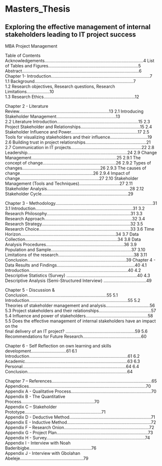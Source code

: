 # Masters_Thesis


## Exploring the effective management of internal stakeholders leading to IT project success 


MBA Project Management 


Table of Contents 
      Acknowledgements………………………………………………………………………4 
      List of Tables and Figures………………………………………………………………..5 
      Abstract…………………………………………………………………………………...6 
  Chapter 1- Introduction………………………………………………………………………7 
           1.1    Background………………………………………………………………………7  
           1.2    Research objectives, Research questions, Research Limitations……………….10  
           1.3    Research Ethics…………………………………………………………………12 
 
Chapter 2 - Literature Review………………………………………………………………..13 
    2.1   Introducing Stakeholder Management………………………………………….13  
    2.2   Literature Introduction………………………………………………………….15 
    2.3   Project Stakeholder and Relationships………………………………………….15 
    2.4   Stakeholder Influence and Power……………………………………………….17 
    2.5   Tools for visualizing stakeholders and their influence………………………….19 
    2.6   Building trust in project relationships……………………………………….….21 
 	2.7   Communication in IT projects………………………………………………….22 
 	2.8   Leadership……………………………………………………………………....24 
 	2.9   Change Management…………………………………………………………....25 
 	       2.9.1      The concept of change…………………………………………………...26 
 	       2.9.2      Types of changes……………………………………………………….26 
           2.9.3      The causes of change…………………………………………….……..26 
 	2.9.4     Impact of change……………………………….…………………….…27 
 	2.10    Stakeholder Management (Tools and Techniques)…………………………...27 
    2.11    Stakeholder Analysis……………………………………………………….....28 
 	2.12    Stakeholder Cycle………………………………………….………………....29 
 
Chapter 3 - Methodology………………………………………………………………….....31 
    3.1   Introduction……………………………………………………………………..31 
    3.2   Research Philosophy……………………………………………………………31 
 	3.3   Research Approach……………………………………………………………...32 
 	3.4   Research Strategy……………………………………………………………….32 
 	3.5   Research Choice……………………………………………...…………………33 
 	3.6   Time Horizon…………………………………………………………...………34 
 	3.7    Data Collection………………………………………………………………....34 
    3.8    Data Analysis Procedures……………………………………………………....36 
 	3.9    Population and Sample…………………………………………………………37 
    3.10  Limitations of the research………………………………………..……………38 
 	3.11  Conclusion…………………………………………………………………..….39 Chapter 4 - Data Results and Findings……………………………………………………….40 
 	4.1 Introduction……………………………………………………………………...40 
 	4.2 Descriptive Statistics (Survey) ………………………………………………….40 
   	4.3 Descriptive Analysis (Semi-Structured Interview) ……………………………..49 
 
Chapter 5 - Discussion & Conclusion………………………………………………………..55 
     5.1 Introduction……………………………………………………………………...55 
 	 5.2 Theories of stakeholder management and analysis……………………………...56 
 	 5.3 Project stakeholders and their relationships…………………………………….57 
 	 5.4 Influence and power of stakeholders……………………………………………58 
 	 5.5 Does the effective management of internal stakeholders have an impact on the                 
                   final delivery of an IT project? …………………………………………………59 
 	  5.6 Recommendations for Future Research………………………………………...60 
 
Chapter 6 - Self Reflection on own learning and skills development………………………..61 
 	 6.1 Introduction……………………………………………………………………...61 
 	 6.2 Academic………………………………………………………………………...63 
 	 6.3 Personal………………………………………………………………………….64 
 	 6.4 Conclusion……………………………………………………………………….64 
 
Chapter 7 – References……………………………………………………………………….65 
Appendices…………………………………………………………………………………...70 
 Appendix A - Qualitative Process…………………………………………………………70 
 Appendix B - The Quantitative Process…………………………………………………...70                
 Appendix C – Stakeholder Prototype……………………………………………………...71     
 Appendix D - Deductive Method………………………………………………………….71 
 Appendix E - Inductive Method…………………………………………………………...72 
 Appendix F – Research Onion…………………………………………………………….72 
 Appendix G - Project Plan………………………………………………………………...73 
 Appendix H - Survey………………………………………………………………………74 
 Appendix I - Interview with Noah Baderibigbe…………………………………………...76     
 Appendix J - Interview with Gbolahan Abeleje……………………………………….......79 


